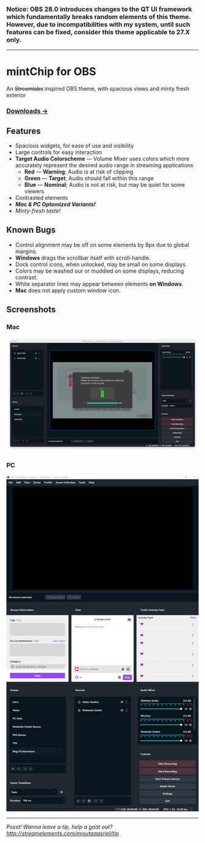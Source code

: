 ### Notice: OBS 28.0 introduces changes to the QT UI framework which fundamentally breaks random elements of this theme. However, due to incompatibilities with my system, until such features can be fixed, consider this theme applicable to 27.X only.
*****
# mintChip for OBS
An ~~Streamlabs~~ inspired OBS theme, with spacious views and minty fresh exterior

### [Downloads →](https://github.com/MisutaaAsriel/mintChip-OBS/releases)

## Features

- Spacious widgets, for ease of use and visibility
- Large controls for easy interaction
- **Target Audio Colorscheme** — Volume Mixer uses colors which more accurately represent the desired audio range in streaming applications
  - **Red** — **Warning**; Audio is at risk of clipping
  - **Green** — **Target**; Audio should fall within this range
  - **Blue** — **Nominal**; Audio is not at risk, but may be quiet for some viewers
- Contrasted elements
- **_Mac & PC Optomized Variants!_**
- _Minty-fresh taste!_

## Known Bugs

- Control alignment may be off on some elements by 8px due to global margins.
- **Windows** drags the scrollbar itself with scroll-handle.
- Dock control icons, when unlocked, may be small on some displays.
- Colors may be washed our or muddied on some displays, reducing contrast.
- White separator lines may appear between elements **on Windows**.
- **Mac** does not apply custom window icon.

## Screenshots
### Mac
![macOS Screenshot](https://github.com/MisutaaAsriel/mintChip-OBS/blob/main/Screenshots/macOS%20B1.png) 

### PC
![PC Screenshot](https://github.com/MisutaaAsriel/mintChip-OBS/blob/main/Screenshots/PC%20B1.png)

*****
_Pssst! Wanna leave a tip, help a goat out? http://streamelements.com/misutaaasriel/tip_

